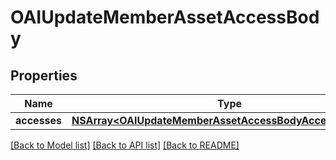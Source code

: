 # OAIUpdateMemberAssetAccessBody

## Properties
Name | Type | Description | Notes
------------ | ------------- | ------------- | -------------
**accesses** | [**NSArray&lt;OAIUpdateMemberAssetAccessBodyAccessesInner&gt;***](OAIUpdateMemberAssetAccessBodyAccessesInner.md) |  | 

[[Back to Model list]](../README.md#documentation-for-models) [[Back to API list]](../README.md#documentation-for-api-endpoints) [[Back to README]](../README.md)


